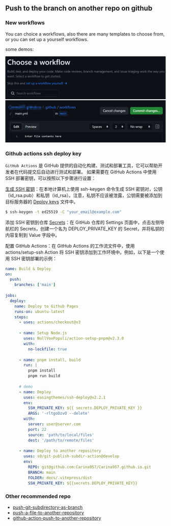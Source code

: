 ## Push to the branch on another repo on github

### New workflows

You can choice a workflows, also there are many templates to choose from, or you can set up a yourself workflows.

some demos:

![github-actions-workflows](./images/github-actions-workflows.png)
![yourself-workflows](./images/yourself-workflows.png)

### Github actions ssh deploy key

`GitHub Actions` 是 GitHub 提供的自动化构建、测试和部署工具，它可以帮助开发者在代码提交后自动进行测试和部署。
如果需要在 GitHub Actions 中使用 SSH 部署密钥，可以按照以下步骤进行设置：

[生成 SSH 密钥](https://docs.github.com/zh/authentication/connecting-to-github-with-ssh/generating-a-new-ssh-key-and-adding-it-to-the-ssh-agent)：在本地计算机上使用 ssh-keygen 命令生成 SSH 密钥对，公钥（id_rsa.pub）和私钥（id_rsa）。注意，私钥不应该被泄露，公钥需要被添加到目标服务器的 [Deploy keys](https://github.com/your_username/your_repo/settings/keys) 文件中。

```sh
$ ssh-keygen -t ed25519 -C "your_email@example.com"
```

添加 SSH 密钥到仓库 [Secrets](https://github.com/your_username/your_repo/settings/secrets/actions)：在 GitHub 仓库的 Settings 页面中，点击左侧导航栏的 Secrets，创建一个名为 DEPLOY_PRIVATE_KEY 的 Secret，并将私钥的内容复制到 Value 字段中。

配置 GitHub Actions：在 GitHub Actions 的工作流文件中，使用 actions/setup-ssh Action 将 SSH 密钥添加到工作环境中。例如，以下是一个使用 SSH 密钥部署的示例：

```yml
name: Build & Deploy
on:
  push:
    branches: ['main']

jobs:
  deploy:
    name: Deploy to Github Pages
    runs-on: ubuntu-latest
    steps:
      - uses: actions/checkout@v3

      - name: Setup Node.js
        uses: NullVoxPopuli/action-setup-pnpm@v2.3.0
        with:
          no-lockfile: true

      - name: pnpm install, build
        run: |
          pnpm install
          pnpm run build

      # demo
      - name: Deploy
        uses: easingthemes/ssh-deploy@v2.2.1
        env:
          SSH_PRIVATE_KEY: ${{ secrets.DEPLOY_PRIVATE_KEY }}
          ARGS: '-rltgoDzvO --delete'
        with:
          server: user@server.com
          port: 22
          source: 'path/to/local/files'
          dest: '/path/to/remote/files'

      - name: Deploy to another repository
        uses: s0/git-publish-subdir-action@develop
        env:
          REPO: git@github.com:Carina957/Carina957.github.io.git
          BRANCH: main
          FOLDER: docs/.vitepress/dist
          SSH_PRIVATE_KEY: ${{secrets.DEPLOY_PRIVATE_KEY}}
```

### Other recommended repo

- [push-git-subdirectory-as-branch](https://github.com/marketplace/actions/push-git-subdirectory-as-branch)
- [push-a-file-to-another-repository](https://github.com/marketplace/actions/push-a-file-to-another-repository)
- [github-action-push-to-another-repository](https://github.com/cpina/github-action-push-to-another-repository)
